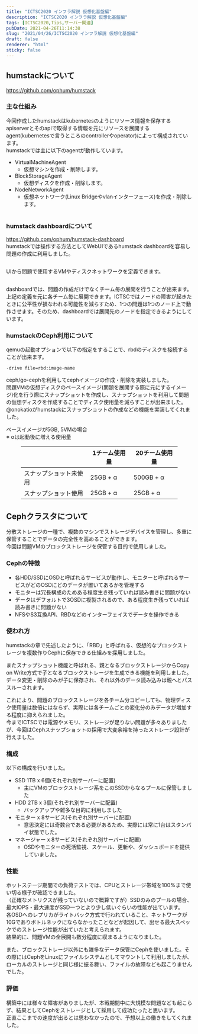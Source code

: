 ```yaml
---
title: "ICTSC2020 インフラ解説 仮想化基盤編"
description: "ICTSC2020 インフラ解説 仮想化基盤編"
tags: [ICTSC2020,Tips,サーバー関連]
pubDate: 2021-04-26T11:14:38
slug: "2021/04/26/ICTSC2020 インフラ解説 仮想化基盤編"
draft: false
renderer: "html"
sticky: false
---
```



<h2>humstackについて</h2>



<p><a href="https://github.com/ophum/humstack">https://github.com/ophum/humstack</a></p>



<h3>主な仕組み</h3>



<p>今回作成したhumstackはkubernetesのようにリソース情報を保存するapiserverとそのapiで取得する情報を元にリソースを展開するagent(kubernetesで言うところのcontrollerやoperator)によって構成されています。<br>
humstackでは主に以下のagentが動作しています。</p>



<ul><li>VirtualMachineAgent<ul><li>仮想マシンを作成・削除します。</li></ul></li><li>BlockStorageAgent<ul><li>仮想ディスクを作成・削除します。</li></ul></li><li>NodeNetworkAgent<ul><li>仮想ネットワーク(Linux Bridgeやvlanインターフェース)を作成・削除します。</li></ul></li></ul>



<figure class="wp-block-image"><img decoding="async" src="https://i.imgur.com/D8bVcB1.png.webp" alt=""/></figure>



<h3>humstack dashboardについて</h3>



<p><a href="https://github.com/ophum/humstack-dashboard">https://github.com/ophum/humstack-dashboard</a><br> humstackでは操作する方法としてWebUIであるhumstack dashboardを容易し問題の作成に利用しました。</p>



<figure class="wp-block-image"><img decoding="async" src="https://i.imgur.com/RFN0pBl.png.webp" alt=""/></figure>



<p>UIから問題で使用するVMやディスクネットワークを定義できます。<br>
</p>



<figure class="wp-block-image"><img decoding="async" src="https://i.imgur.com/JbP6XQP.png.webp" alt=""/></figure>



<p>dashboardでは、問題の作成だけでなくチーム毎の展開を行うことが出来ます。<br>
上記の定義を元に各チーム毎に展開できます。ICTSCではノードの障害が起きたときに公平性が損なわれる可能性を減らすため、1つの問題は1つのノード上で動作させます。そのため、dashboardでは展開先のノードを指定できるようにしています。<br>
</p>



<h3>humstackのCeph利用について</h3>



<p>qemuの起動オプションで以下の指定をすることで、rbdのディスクを接続することが出来ます。</p>


<div class="wp-block-syntaxhighlighter-code "><pre><code>-drive file=rbd:image-name</code></pre></div>


<p>ceph/go-cephを利用してcephイメージの作成・削除を実装しました。<br>
問題VMの仮想ディスクのベースイメージ(問題を展開する際に元にするイメージ)化を行う際にスナップショットを作成し、スナップショットを利用して問題の仮想ディスクを作成することでディスク使用量を減らすことが出来ました。<br>
@onokatioがhumstackにスナップショットの作成などの機能を実装してくれました。</p>



<p>ベースイメージが5GB, 5VMの場合<br>
※ αは起動後に増える使用量</p>



<figure class="wp-block-table"><table class=""><thead><tr><th></th><th>1チーム使用量</th><th>20チーム使用量</th></tr></thead><tbody><tr><td>スナップショット未使用</td><td>25GB + α</td><td>500GB + α</td></tr><tr><td>スナップショット使用</td><td>25GB + α</td><td>25GB + α</td></tr></tbody></table></figure>



<h2>Cephクラスタについて</h2>



<p>分散ストレージの一種で、複数のマシンでストレージデバイスを管理し、多重に保管することでデータの完全性を高めることができます。<br>
今回は問題VMのブロックストレージを保管する目的で使用しました。</p>



<h3>Cephの特徴</h3>



<ul><li>各HDD/SSDにOSDと呼ばれるサービスが動作し、モニターと呼ばれるサービスがどのOSDにどのデータが置いてあるかを管理する</li><li>モニターは冗長構成のためある程度生き残っていれば読み書きに問題がない</li><li>データはデフォルトで3OSDに複製されるので、ある程度生き残っていれば読み書きに問題がない</li><li>NFSやS3互換API、RBDなどのインターフェイスでデータを操作できる</li></ul>



<h3>使われ方</h3>



<p>humstackの章で先述したように、「RBD」と呼ばれる、仮想的なブロックストレージを複数作りCephに保存できる仕組みを採用しました。</p>



<p>またスナップショット機能と呼ばれる、親となるブロックストレージからCopy on Write方式で子となるブロックストレージを生成できる機能を利用しました。データ変更・削除のみが子に保存され、それ以外のデータ読み込みは親へとパススルーされます。</p>



<p>これにより、問題のブロックストレージを各チーム分コピーしても、物理ディスク使用量は数倍にはならず、実際には各チームごとの変化分のみデータが増加する程度に抑えられました。<br>
今までICTSCでは電源やメモリ、ストレージが足りない問題が多々ありましたが、今回はCephスナップショットの採用で大変余裕を持ったストレージ設計が行えました。</p>



<h3>構成</h3>



<p>以下の構成を行いました。</p>



<ul><li>SSD 1TB x 6個(それぞれ別サーバーに配置)<ul><li>主にVMのブロックストレージ系をこのSSDからなるプールに保管しました</li></ul></li><li>HDD 2TB x 3個(それぞれ別サーバーに配置)<ul><li>バックアップや雑多な目的に利用しました</li></ul></li><li>モニター x 8サービス(それぞれ別サーバーに配置)<ul><li>意思決定には奇数台である必要があるため、実際には常に1台はスタンバイ状態でした。</li></ul></li><li>マネージャー x 8サービス(それぞれ別サーバーに配置)<ul><li>OSDやモニターの死活監視、スケール、更新や、ダッシュボードを提供していました。</li></ul></li></ul>



<h3>性能</h3>



<p>ホットステージ期間での負荷テストでは、CPUとストレージ帯域を100%まで使い切る様子が確認できました。<br>
（正確なメトリクスが残っていないので概算ですが）SSDのみのプールの場合、最大IOPS・最大速度がSSD一つとより少し低いぐらいの性能が出ています。<br>
各OSDへのレプリカがライトバック方式で行われていること、ネットワークが10Gでありボトルネックにならなかったことなどが起因して、出せる最大スペックでのストレージ性能が出ていたと考えられます。<br>
結果的に、問題VMの全展開も数分程度に収まるようになりました。</p>



<p>また、ブロックストレージ以外にも雑多なデータ保管にCephを使いました。その際にはCephをLinuxにファイルシステムとしてマウントして利用しましたが、ローカルのストレージと同じ様に振る舞い、ファイルの故障なども起こりませんでした。</p>



<h3>評価</h3>



<p>構築中には様々な障害がありましたが、本戦期間中に大規模な問題なども起こらず、結果としてCephをストレージとして採用して成功たったと思います。<br>
正直ここまでの速度が出るとは思わなかったので、予想以上の働きをしてくれました。</p>
